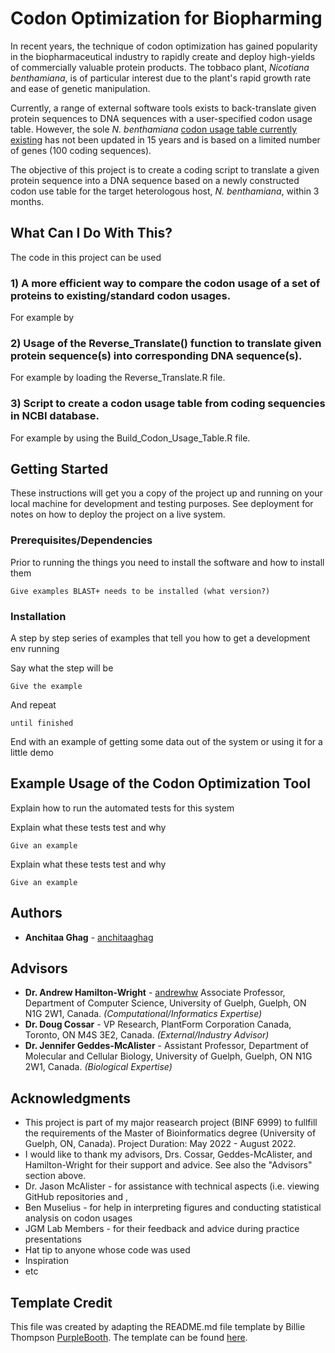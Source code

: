 # Codon Optimization for Biopharming

In recent years, the technique of codon optimization has gained popularity in the biopharmaceutical industry to rapidly create and deploy high-yields of commercially valuable protein products. The tobbaco plant, *Nicotiana benthamiana*, is of particular interest due to the plant's rapid growth rate and ease of genetic manipulation. 

Currently, a range of external software tools exists to back-translate given protein sequences to DNA sequences with a user-specified codon usage table. However, the sole *N. benthamiana* [codon usage table currently existing](https://www.kazusa.or.jp/codon/cgi-bin/showcodon.cgi?species=4100) has not been updated in 15 years and is based on a limited number of genes (100 coding sequences). 

The objective of this project is to create a coding script to translate a given protein sequence into a DNA sequence based on a newly constructed codon use table for the target heterologous host, *N. benthamiana*, within 3 months.

## What Can I Do With This?

The code in this project can be used

### 1) A more efficient way to compare the codon usage of a set of proteins to existing/standard codon usages.

For example by 

### 2) Usage of the Reverse_Translate() function to translate given protein sequence(s) into corresponding DNA sequence(s).

For example by loading the Reverse_Translate.R file.

### 3) Script to create a codon usage table from coding sequencies in NCBI database.

For example by using the Build_Codon_Usage_Table.R file.

## Getting Started

These instructions will get you a copy of the project up and running on your local machine for development and testing purposes. See deployment for notes on how to deploy the project on a live system.

### Prerequisites/Dependencies

Prior to running the  things you need to install the software and how to install them

```
Give examples BLAST+ needs to be installed (what version?)
```

### Installation

A step by step series of examples that tell you how to get a development env running

Say what the step will be

```
Give the example
```

And repeat

```
until finished
```

End with an example of getting some data out of the system or using it for a little demo

## Example Usage of the Codon Optimization Tool

Explain how to run the automated tests for this system

Explain what these tests test and why

```
Give an example
```

Explain what these tests test and why

```
Give an example
```

## Authors

* **Anchitaa Ghag** - [anchitaaghag](https://github.com/anchitaaghag)

## Advisors

* **Dr. Andrew Hamilton-Wright** - [andrewhw](https://github.com/andrewhw) Associate Professor, Department of Computer Science, University of Guelph, Guelph, ON N1G 2W1, Canada. *(Computational/Informatics Expertise)*
* **Dr. Doug Cossar** - VP Research, PlantForm Corporation Canada, Toronto, ON M4S 3E2, Canada. *(External/Industry Advisor)*
* **Dr. Jennifer Geddes-McAlister** - Assistant Professor, Department of Molecular and Cellular Biology, University of Guelph, Guelph, ON N1G 2W1, Canada. *(Biological Expertise)*

## Acknowledgments

* This project is part of my major reasearch project (BINF 6999) to fullfill the requirements of the Master of Bioinformatics degree (University of Guelph, ON, Canada). Project Duration: May 2022 - August 2022. 
* I would like to thank my advisors, Drs. Cossar, Geddes-McAlister, and Hamilton-Wright for their support and advice. See also the "Advisors" section above.
* Dr. Jason McAlister - for assistance with technical aspects (i.e. viewing GitHub repositories and , 
* Ben Muselius - for help in interpreting figures and conducting statistical analysis on codon usages
* JGM Lab Members - for their feedback and advice during practice presentations
* Hat tip to anyone whose code was used
* Inspiration
* etc

## Template Credit

This file was created by adapting the README.md file template by Billie Thompson [PurpleBooth](https://github.com/PurpleBooth). The template can be found [here](https://gist.github.com/PurpleBooth/109311bb0361f32d87a2).
